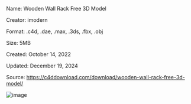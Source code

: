 Name: Wooden Wall Rack Free 3D Model

Creator: imodern

Format: .c4d, .dae, .max, .3ds, .fbx, .obj

Size: 5MB

Created: October 14, 2022

Updated: December 19, 2024

Source: https://c4ddownload.com/download/wooden-wall-rack-free-3d-model/

![image](https://github.com/user-attachments/assets/e2021eb5-a316-4a5b-a2b8-fc266027771a)
